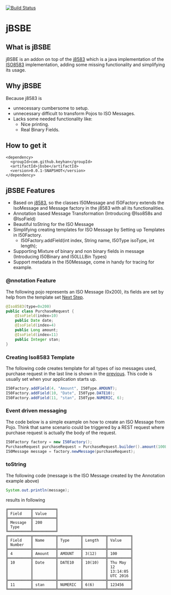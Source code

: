 [![Build Status](https://travis-ci.org/keyhan/jBSBE.svg?branch=master)](https://travis-ci.org/keyhan/jBSBE)
# jBSBE
## What is jBSBE
jBSBE is an addon on top of the [j8583](https://github.com/chochos/j8583) which is a java implementation of the [ISO8583](https://en.wikipedia.org/wiki/ISO_8583) implementation, adding some missing functionality and simplifying its usage.

## Why jBSBE
Because j8583 is
- unnecessary cumbersome to setup.
- unnecessary difficult to transform Pojos to ISO Messages.
- Lacks some needed functionality like:
  - Nice printing.
  - Real Binary Fields.

## How to get it
```
<dependency>
  <groupId>com.github.keyhan</groupId>
  <artifactId>jbsbe</artifactId>
  <version>0.0.1-SNAPSHOT</version>
</dependency>
```

## jBSBE Features
- Based on  [j8583](https://github.com/chochos/j8583), so the classes I50Message and I50Factory extends the IsoMessage and Message factory in the j8583 with all its functionalities.
- Annotation based Message Transformation (Introducing @Iso858s and @IsoField)
- Beautiful toString for the ISO Message
- Simplifying creating templates for ISO Message by Setting up Templates in I50Factory.
  - I50Factory.addField(int index, String name, I50Type isoType, int length);
- Supporting Mixture of binary and non binary fields in message (Introducing I50Binary and I50LLLBin Types)
- Support metadata in the I50Message, come in handy for tracing for example.


### @nnotation Feature
The following pojo represents an ISO Message (0x200), its fields are set by help from the template set [Next Step](#creating-iso8583-template).
```java
@Iso8583(type=0x200)
public class PurchaseRequest {
	@IsoField(index=10)
	public Date date;
	@IsoField(index=4)
	public Long amount;
	@IsoField(index=11)
	public Integer stan;
}
```

### Creating Iso8583 Template
The following code creates template for all types of iso messages used, purchase request in the last line is shown in the [previous](#nnotation-feature). This code is usually set when your application starts up.
```java
I50Factory.addField(4, "Amount", I50Type.AMOUNT);
I50Factory.addField(10, "Date", I50Type.DATE10);
I50Factory.addField(11, "stan", I50Type.NUMERIC, 6);
```

### Event driven messaging
The code below is a simple example on how to create an ISO Message from Pojo. Think that same scenario could be triggered by a REST request where purchase request is actually the body of the request.
```java
I50Factory factory = new I50Factory();
PurchaseRequest purchaseRequest = PurchaseRequest.builder().amount(100L).date(new Date()).stan(123456).build();
I50Message message = factory.newMessage(purchaseRequest);
```

### toString
The following code (message is the ISO Message created by the Annotation example above)
```java
System.out.println(message);
```
results in following
```
╔══════════╦══════════╗
║ Field    ║ Value    ║
╠══════════╬══════════╣
║ Message  ║ 200      ║
║ Type     ║          ║
╚══════════╩══════════╝
╔══════════╦══════════╦══════════╦══════════╦══════════╗
║ Field    ║ Name     ║ Type     ║ Length   ║ Value    ║
║ Number   ║          ║          ║          ║          ║
╠══════════╬══════════╬══════════╬══════════╬══════════╣
║ 4        ║ Amount   ║ AMOUNT   ║ 3(12)    ║ 100      ║
╠══════════╬══════════╬══════════╬══════════╬══════════╣
║ 10       ║ Date     ║ DATE10   ║ 10(10)   ║ Thu May  ║
║          ║          ║          ║          ║ 12       ║
║          ║          ║          ║          ║ 13:14:05 ║
║          ║          ║          ║          ║ UTC 2016 ║
╠══════════╬══════════╬══════════╬══════════╬══════════╣
║ 11       ║ stan     ║ NUMERIC  ║ 6(6)     ║ 123456   ║
╚══════════╩══════════╩══════════╩══════════╩══════════╝
```
